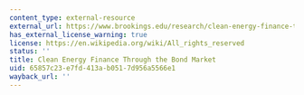 ```yaml
---
content_type: external-resource
external_url: https://www.brookings.edu/research/clean-energy-finance-through-the-bond-market-a-new-option-for-progress/
has_external_license_warning: true
license: https://en.wikipedia.org/wiki/All_rights_reserved
status: ''
title: Clean Energy Finance Through the Bond Market
uid: 65857c23-e7fd-413a-b051-7d956a5566e1
wayback_url: ''
---
```

